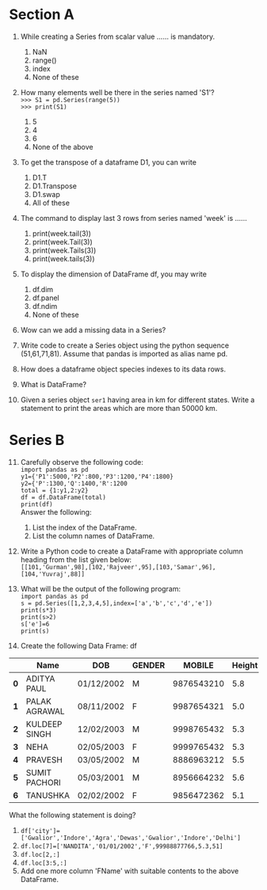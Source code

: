 # Section A 
1. While creating a Series from scalar value ...... is mandatory. 
    1. NaN 
    2. range()
    3. index
    4. None of these 

2. How many elements well be there in the series named 'S1'?   
    `>>> S1 = pd.Series(range(5))`  
    `>>> print(S1)`  
    1. 5 
    2. 4 
    3. 6 
    4. None of the above 

3. To get the transpose of a dataframe D1, you can write
    1. D1.T
    2. D1.Transpose 
    3. D1.swap 
    4. All of these 

4. The command to display last 3 rows from series named 'week' is ...... 
    1. print(week.tail(3))
    2. print(week.Tail(3))
    3. print(week.Tails(3))
    4. print(week.tails(3))

5. To display the dimension of DataFrame df, you may write 
    1. df.dim 
    2. df.panel
    3. df.ndim 
    4. None of these 

6. Wow can we add a missing data in a Series? 

7. Write code to create a Series object using the python sequence (51,61,71,81). Assume that pandas is imported as alias name pd. 

8. How does a dataframe object species indexes to its data rows. 

9. What is DataFrame? 

10. Given a series object `ser1` having area in km for different states. Write a statement to print the areas which are more than 50000 km. 

# Series B 
11. Carefully observe the following code:   
    `import pandas as pd`  
    `y1={'P1':5000,'P2':800,'P3':1200,'P4':1800}`  
    `y2={'P':1300,'Q':1400,'R':1200`  
    `total = {1:y1,2:y2}`  
    `df = df.DataFrame(total)`  
    `print(df)`  
    Answer the following:  
    1. List the index of the DataFrame.
    2. List the column names of DataFrame.

12. Write a Python code to create a DataFrame with appropriate column heading from the list given below:  
    `[[101,'Gurman',98],[102,'Rajveer',95],[103,'Samar',96],[104,'Yuvraj',88]]`

13. What will be the output of the following program:   
    `import pandas as pd`  
    `s = pd.Series([1,2,3,4,5],index=['a','b','c','d','e'])`  
    `print(s*3)`  
    `print(s>2)`  
    `s['e']=6`  
    `print(s)`

14. Create the following Data Frame: df  

| | **Name** | **DOB** | **GENDER** | **MOBILE** | **Height** | **Weight** | 
|-|-|-|-|-|-|-|
| **0** | ADITYA PAUL | 01/12/2002 | M | 9876543210 | 5.8 | 55 | 
| **1** | PALAK AGRAWAL | 08/11/2002 | F | 9987654321 | 5.0 | 45 | 
| **2** | KULDEEP SINGH | 12/02/2003 | M | 9998765432 | 5.3 | 48 | 
| **3** | NEHA | 02/05/2003 | F | 9999765432 | 5.3 | 50 | 
| **4** | PRAVESH | 03/05/2002 | M | 8886963212 | 5.5 | 5.4 | 
| **5** | SUMIT PACHORI | 05/03/2001 | M | 8956664232 | 5.6 | 56 | 
| **6** | TANUSHKA | 02/02/2002 | F | 9856472362 | 5.1 | 50 | 

What the following statement is doing?  
1. `df['city']=['Gwalior','Indore','Agra','Dewas','Gwalior','Indore','Delhi']`
2. `df.loc[7]=['NANDITA','01/01/2002','F',99988877766,5.3,51]`
3. `df.loc[2,:]`
4. `df.loc[3:5,:]`
5. Add one more column 'FName' with suitable contents to the above DataFrame. 